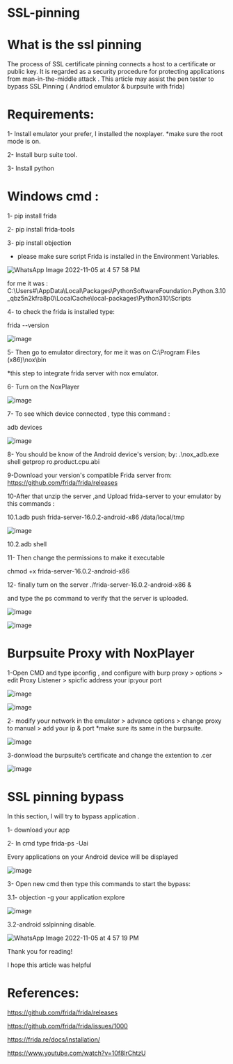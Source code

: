 # SSL-pinning
# What is the ssl pinning 
The process of SSL certificate pinning connects a host to a certificate or public key. It is regarded as a security procedure for protecting applications from man-in-the-middle attack . 
This article may assist the pen tester to bypass SSL Pinning ( Andriod emulator &amp; burpsuite with frida) 
# Requirements:
1- Install emulator your prefer, I installed the noxplayer.  *make sure the root mode is on. 

2- Install burp suite tool. 

3- Install python

# Windows cmd :
1- pip install frida

2- pip install frida-tools

3- pip install objection


 * please make sure script Frida is installed in the Environment Variables.

![WhatsApp Image 2022-11-05 at 4 57 58 PM](https://user-images.githubusercontent.com/49320536/200123494-154fed0b-01f4-44f6-b7bc-3bb169ea1751.jpeg)

for me it was :
 C:\Users\#\AppData\Local\Packages\PythonSoftwareFoundation.Python.3.10_qbz5n2kfra8p0\LocalCache\local-packages\Python310\Scripts

4- to check the frida is installed type:

 frida --version

![image](https://user-images.githubusercontent.com/49320536/200121276-5a4e0ae1-b11e-49b8-a76e-12af4b090211.png)

5- Then go to emulator directory, for me it was on C:\Program Files (x86)\nox\bin  

*this step to integrate frida server with nox emulator.

6- Turn on the NoxPlayer 

![image](https://user-images.githubusercontent.com/49320536/200121816-2e07efb2-9ff1-4b11-aec1-9b10044a390a.png)

7- To see which device connected , type this command :

adb devices 

![image](https://user-images.githubusercontent.com/49320536/200121871-651e4f9d-917d-4f7f-ae47-0725271d4c62.png)

8- You should be know of the Android device's version; by: .\nox_adb.exe shell getprop ro.product.cpu.abi

9-Download your version's compatible Frida server from: 
 https://github.com/frida/frida/releases


10-After that unzip the server ,and Upload frida-server to your emulator by this commands :

10.1.adb push frida-server-16.0.2-android-x86 /data/local/tmp

![image](https://user-images.githubusercontent.com/49320536/200122387-e7d3a5a9-043f-4164-b629-eaeb6fdcae02.png)


10.2.adb shell

11- Then change the permissions to make it executable

chmod +x frida-server-16.0.2-android-x86

12- finally turn on the server ./frida-server-16.0.2-android-x86 & 

and type the ps command to verify that the server is uploaded. 

![image](https://user-images.githubusercontent.com/49320536/200122476-dede591b-971f-433e-ba37-db519caa8ba7.png)

![image](https://user-images.githubusercontent.com/49320536/200122494-0717bbfe-c1f6-49a9-9ef6-0e766d6adaf8.png)


# Burpsuite Proxy with NoxPlayer

1-Open CMD and type ipconfig , and configure with burp  proxy > options > edit Proxy Listener > spicfic address  your ip:your port

![image](https://user-images.githubusercontent.com/49320536/200132887-831435b2-347b-4b56-b4be-355844815da6.png)

![image](https://user-images.githubusercontent.com/49320536/200133341-9ae03010-d7d3-4487-8b0f-3f201b3b7815.png)


2- modify your network in the emulator > advance options > change proxy to manual > add your ip & port  *make sure its same in the burpsuite.

![image](https://user-images.githubusercontent.com/49320536/200133135-94d8a853-8cd6-4537-b561-ee412037d27a.png)


3-donwload the burpsuite’s certificate and change the extention to .cer

![image](https://user-images.githubusercontent.com/49320536/200133126-b63a9f1f-b826-4578-8a63-460ad1ba8516.png)


# SSL pinning bypass 
In this section, I will try to bypass application .

1- download your app 

2- In cmd type frida-ps -Uai

Every applications on your Android device will be displayed

![image](https://user-images.githubusercontent.com/49320536/200125595-795375a2-eb52-4a9b-ae77-ddb3e0b3ef31.png)


3- Open new cmd then type this commands to start the bypass:

3.1- objection -g your application explore

![image](https://user-images.githubusercontent.com/49320536/200123652-9ae06d5c-b83f-47d3-ab1a-6a51070b0355.png)



3.2-android sslpinning disable. 

![WhatsApp Image 2022-11-05 at 4 57 19 PM](https://user-images.githubusercontent.com/49320536/200123523-6c3240ed-17ca-4865-b0d9-e7aee997ce4f.jpeg)


Thank you for reading!

I  hope this article was helpful



# References:

https://github.com/frida/frida/releases

https://github.com/frida/frida/issues/1000

https://frida.re/docs/installation/

https://www.youtube.com/watch?v=10f8lrChtzU




